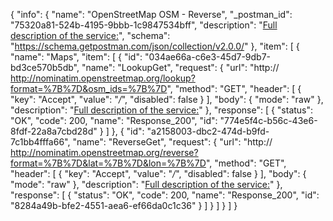 {
  "info": {
    "name": "OpenStreetMap OSM - Reverse",
    "_postman_id": "75320a81-524b-4195-9bbb-1c9847534bff",
    "description": "[Full description of the service:](http://wiki.openstreetmap.org/wiki/Nominatim#Reverse_Geocoding)",
    "schema": "https://schema.getpostman.com/json/collection/v2.0.0/"
  },
  "item": [
    {
      "name": "Maps",
      "item": [
        {
          "id": "034ae66a-c6e3-45d7-9db7-bd3ce570b5db",
          "name": "LookupGet",
          "request": {
            "url": "http:// http://nominatim.openstreetmap.org/lookup?format=%7B%7D&osm_ids=%7B%7D",
            "method": "GET",
            "header": [
              {
                "key": "Accept",
                "value": "*/*",
                "disabled": false
              }
            ],
            "body": {
              "mode": "raw"
            },
            "description": "[Full description of the service:](http://wiki.openstreetmap.org/wiki/Nominatim#Address_lookup)"
          },
          "response": [
            {
              "status": "OK",
              "code": 200,
              "name": "Response_200",
              "id": "774e5f4c-b56c-43e6-8fdf-22a8a7cbd28d"
            }
          ]
        },
        {
          "id": "a2158003-dbc2-474d-b9fd-7c1bb4fffa66",
          "name": "ReverseGet",
          "request": {
            "url": "http:// http://nominatim.openstreetmap.org/reverse?format=%7B%7D&lat=%7B%7D&lon=%7B%7D",
            "method": "GET",
            "header": [
              {
                "key": "Accept",
                "value": "*/*",
                "disabled": false
              }
            ],
            "body": {
              "mode": "raw"
            },
            "description": "[Full description of the service:](http://wiki.openstreetmap.org/wiki/Nominatim#Reverse_Geocoding)"
          },
          "response": [
            {
              "status": "OK",
              "code": 200,
              "name": "Response_200",
              "id": "8284a49b-bfe2-4551-aea6-ef66da0c1c36"
            }
          ]
        }
      ]
    }
  ]
}